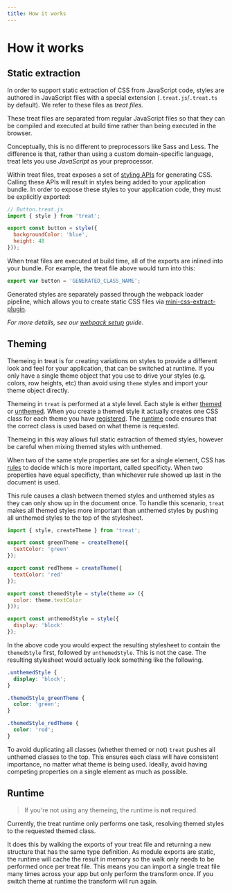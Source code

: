 ```yaml
---
title: How it works
---
```


# How it works

## Static extraction

In order to support static extraction of CSS from JavaScript code, styles are authored in JavaScript files with a special extension (`.treat.js`/`.treat.ts` by default). We refer to these files as _treat files._

These treat files are separated from regular JavaScript files so that they can be compiled and executed at build time rather than being executed in the browser.

Conceptually, this is no different to preprocessors like Sass and Less. The difference is that, rather than using a custom domain-specific language, treat lets you use _JavaScript_ as your preprocessor.

Within treat files, treat exposes a set of [styling APIs](styling-api) for generating CSS. Calling these APIs will result in styles being added to your application bundle. In order to expose these styles to your application code, they must be explicitly exported:

```js
// Button.treat.js
import { style } from 'treat';

export const button = style({
  backgroundColor: 'blue',
  height: 48
}));
```

When treat files are executed at build time, all of the exports are inlined into your bundle. For example, the treat file above would turn into this:

```js
export var button = 'GENERATED_CLASS_NAME';
```

Generated styles are separately passed through the webpack loader pipeline, which allows you to create static CSS files via [mini-css-extract-plugin](https://github.com/webpack-contrib/mini-css-extract-plugin).

_For more details, see our [webpack setup](setup#webpack-setup) guide._

## Theming

Themeing in treat is for creating variations on styles to provide a different look and feel for your application, that can be switched at runtime. If you only have a single theme object that you use to drive your styles (e.g. colors, row heights, etc) than avoid using `theme` styles and import your theme object directly.

Themeing in `treat` is performed at a style level. Each style is either [themed](data-types#themedstyles) or [unthemed](data-types#styles). When you create a themed style it actually creates one CSS class for each theme you have [registered](styling-api#createtheme). The [runtime](runtime-api) code ensures that the correct class is used based on what theme is requested.

Themeing in this way allows full static extraction of themed styles, however be careful when mixing themed styles with unthemed.

When two of the same style properties are set for a single element, CSS has [rules](https://developer.mozilla.org/en-US/docs/Web/CSS/Specificity) to decide which is more important, called specificty. When two properties have equal specificty, than whichever rule showed up last in the document is used.

This rule causes a clash between themed styles and unthemed styles as they can only show up in the document once. To handle this scenario, `treat` makes all themed styles more important than unthemed styles by pushing all unthemed styles to the top of the stylesheet.

```js
import { style, createTheme } from 'treat';

export const greenTheme = createTheme({
  textColor: 'green'
});

export const redTheme = createTheme({
  textColor: 'red'
});

export const themedStyle = style(theme => ({
  color: theme.textColor
}));

export const unthemedStyle = style({
  display: 'block'
});
```

In the above code you would expect the resulting stylesheet to contain the `themedStyle` first, followed by `unthemedStyle`. This is not the case. The resulting stylesheet would actually look something like the following.

```css
.unthemedStyle {
  display: 'block';
}

.themedStyle_greenTheme {
  color: 'green';
}

.themedStyle_redTheme {
  color: 'red';
}
```

To avoid duplicating all classes (whether themed or not) `treat` pushes all unthemed classes to the top. This ensures each class will have consistent importance, no matter what theme is being used. Ideally, avoid having competing properties on a single element as much as possible.

## Runtime

> If you're not using any themeing, the runtime is **not** required.

Currently, the treat runtime only performs one task, resolving themed styles to the requested themed class.

It does this by walking the exports of your treat file and returning a new structure that has the same type definition. As module exports are static, the runtime will cache the result in memory so the walk only needs to be performed once per treat file. This means you can import a single treat file many times across your app but only perform the transform once. If you switch theme at runtime the transform will run again.

